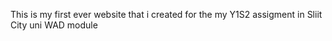 This is my first ever website that i created for the my Y1S2 assigment in Sliit City uni WAD module 

